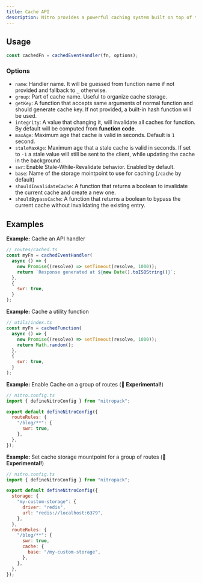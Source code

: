 ```yaml
---
title: Cache API
description: Nitro provides a powerful caching system built on top of the storage layer.
---
```


## Usage

```js
const cachedFn = cachedEventHandler(fn, options);
```

### Options

- `name`: Handler name. It will be guessed from function name if not provided and fallback to `_` otherwise.
- `group`: Part of cache name. Useful to organize cache storage.
- `getKey`: A function that accepts same arguments of normal function and should generate cache key. If not provided, a built-in hash function will be used.
- `integrity`: A value that changing it, will invalidate all caches for function. By default will be computed from **function code**.
- `maxAge`: Maximum age that cache is valid in seconds. Default is `1` second.
- `staleMaxAge`: Maximum age that a stale cache is valid in seconds. If set to `-1` a stale value will still be sent to the client, while updating the cache in the background.
- `swr`: Enable Stale-While-Revalidate behavior. Enabled by default.
- `base`: Name of the storage mointpoint to use for caching (`/cache` by default)
- `shouldInvalidateCache`: A function that returns a boolean to invalidate the current cache and create a new one.
- `shouldBypassCache`: A function that returns a boolean to bypass the current cache without invalidating the existing entry.

## Examples

**Example:** Cache an API handler

```js
// routes/cached.ts
const myFn = cachedEventHandler(
  async () => {
    new Promise((resolve) => setTimeout(resolve, 1000));
    return `Response generated at ${new Date().toISOString()}`;
  },
  {
    swr: true,
  }
);
```

**Example:** Cache a utility function

```js
// utils/index.ts
const myFn = cachedFunction(
  async () => {
    new Promise((resolve) => setTimeout(resolve, 1000));
    return Math.random();
  },
  {
    swr: true,
  }
);
```

**Example:** Enable Cache on a group of routes (**🧪 Experimental!**)

```js
// nitro.config.ts
import { defineNitroConfig } from "nitropack";

export default defineNitroConfig({
  routeRules: {
    "/blog/**": {
      swr: true,
    },
  },
});
```

**Example:** Set cache storage mountpoint for a group of routes (**🧪 Experimental!**)

```js
// nitro.config.ts
import { defineNitroConfig } from "nitropack";

export default defineNitroConfig({
  storage: {
    "my-custom-storage": {
      driver: "redis",
      url: "redis://localhost:6379",
    },
  },
  routeRules: {
    "/blog/**": {
      swr: true,
      cache: {
        base: "/my-custom-storage",
      },
    },
  },
});
```
